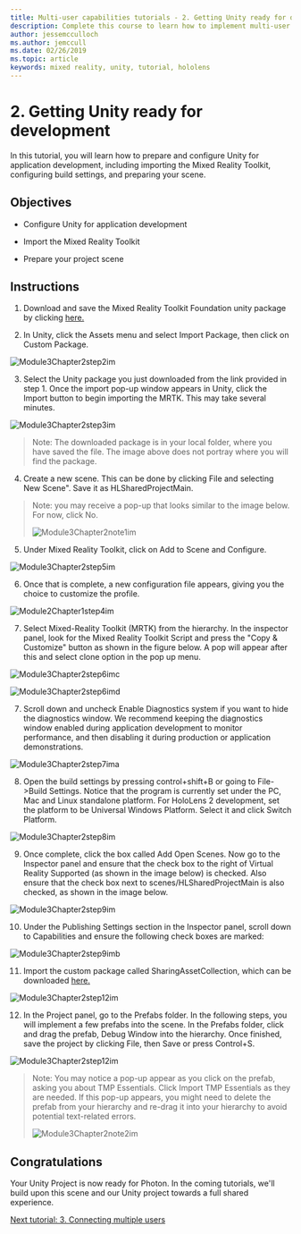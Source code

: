 ```yaml
---
title: Multi-user capabilities tutorials - 2. Getting Unity ready for development 
description: Complete this course to learn how to implement multi-user shared experiences within a HoloLens 2 application.
author: jessemcculloch
ms.author: jemccull
ms.date: 02/26/2019
ms.topic: article
keywords: mixed reality, unity, tutorial, hololens
---
```


# 2. Getting Unity ready for development 


In this tutorial, you will learn how to prepare and configure Unity for application development, including importing the Mixed Reality Toolkit, configuring build settings, and preparing your scene.

## Objectives

- Configure Unity for application development

- Import the Mixed Reality Toolkit

- Prepare your project scene

## Instructions

1. Download and save the Mixed Reality Toolkit Foundation unity package by clicking [here.](https://github.com/microsoft/MixedRealityToolkit-Unity/releases/download/v2.1.0/Microsoft.MixedReality.Toolkit.Unity.Foundation.2.1.0.unitypackage)

2. In Unity, click the Assets menu and select Import Package, then click on Custom Package.

![Module3Chapter2step2im](images/module3chapter2step2im.PNG)

3. Select the Unity package you just downloaded from the link provided in step 1. Once the import pop-up window appears in Unity, click the Import button to begin importing the MRTK. This may take several minutes.

![Module3Chapter2step3im](images/module3chapter2step3im.PNG)

> Note: The downloaded package is in your local folder, where you have saved the file. The image above does not portray where you will find the package.

4. Create a new scene. This can be done by clicking File and selecting New Scene". Save it as HLSharedProjectMain.

> Note: you may receive a pop-up that looks similar to the image below. For now, click No.
>
> ![Module3Chapter2note1im](images/module3chapter2note1im.PNG)

5. Under Mixed Reality Toolkit, click on Add to Scene and Configure.

![Module3Chapter2step5im](images/module3chapter2step5im.PNG)

6. Once that is complete, a new configuration file appears, giving you the choice to customize the profile. 

![Module2Chapter1step4im](images/Module2Chapter1step4im.PNG)

7. Select Mixed-Reality Toolkit (MRTK) from the  hierarchy. In the inspector panel, look for the Mixed Reality Toolkit Script and press the "Copy & Customize" button  as shown in the figure below.  A pop will appear after this and select clone option in the pop up menu.

![Module3Chapter2step6imc](images/module3chapter2step6imc.PNG)

![Module3Chapter2step6imd](images/module3chapter2step6imd.PNG)

7. Scroll down and uncheck Enable Diagnostics system if you want to hide the diagnostics window. We recommend keeping the diagnostics window enabled during application development to monitor performance, and then disabling it during production or application demonstrations. 

![Module3Chapter2step7ima](images/module3chapter2step7ima.PNG)

8. Open the build settings by pressing control+shift+B or going to File->Build Settings. Notice that the program is currently set under the PC, Mac and Linux standalone platform. For HoloLens 2 development, set the platform to be Universal Windows Platform. Select it and click Switch Platform.

![Module3Chapter2step8im](images/module3chapter2step8im.PNG)

9. Once complete, click the box called Add Open Scenes. Now go to the Inspector panel and ensure that the check box to the right of Virtual Reality Supported (as shown in the image below) is checked. Also ensure that the check box next to scenes/HLSharedProjectMain is also checked, as shown in the image below.

![Module3Chapter2step9im](images/module3chapter2step9im.PNG)

10. Under the Publishing Settings section in the Inspector panel, scroll down to Capabilities and ensure the following check boxes are marked:

![Module3Chapter2step9imb](images/module3chapter2step9imb.PNG)

11. Import the custom package called SharingAssetCollection, which can be downloaded [here.](https://github.com/microsoft/MixedRealityLearning/releases/tag/development)

![Module3Chapter2step12im](images/module3chapter2step11im.PNG)

12. In the Project panel, go to the Prefabs folder. In the following steps, you will implement a few prefabs into the scene. In the Prefabs folder, click and drag the prefab, Debug Window into the hierarchy. Once finished, save the project by clicking File, then Save or press Control+S.

![Module3Chapter2step12im](images/module3chapter2step12im.PNG)

   > Note: You may notice a pop-up appear as you click on the prefab, asking you about TMP Essentials. Click Import TMP Essentials as they are needed. If this pop-up appears, you might need to delete the prefab from your hierarchy and re-drag it into your hierarchy to avoid potential text-related errors.
   >
>![Module3Chapter2note2im](images/module3chapter2note2im.PNG)


## Congratulations

Your Unity Project is now ready for Photon. In the coming tutorials, we'll build upon this scene and our Unity project towards a full shared experience.

[Next tutorial: 3. Connecting multiple users](mrlearning-sharing(photon)-ch3.md)

